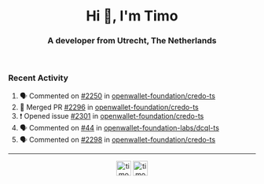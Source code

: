 <h1 align="center">Hi 👋, I'm Timo</h1>
<h3 align="center">A developer from Utrecht, The Netherlands</h3>
<br/>
<!-- https://github.com/rahuldkjain/github-profile-readme-generator --!>

<!--  <p align="left"><img src="https://github-readme-stats.vercel.app/api?username=timoglastra&show_icons=true&count_private=true&" alt="timoglastra" /></p> --!>

<!--
Github language stats
<p align="left"><img src="https://github-readme-stats.vercel.app/api/top-langs/?username=timoglastra&layout=compact" alt="timoglastra" /><p>
-->

<!-- Codestats language stats -->
<!-- <p align="left"><img src="https://codestats-readme.vercel.app/api/top-langs/?username=timoglastra&layout=compact&language_count=12" alt="timoglastra" /><p>    --!>
  
<h3>Recent Activity</h3>

<!--START_SECTION:activity-->
1. 🗣 Commented on [#2250](https://github.com/openwallet-foundation/credo-ts/pull/2250#issuecomment-2911725798) in [openwallet-foundation/credo-ts](https://github.com/openwallet-foundation/credo-ts)
2. 🎉 Merged PR [#2296](https://github.com/openwallet-foundation/credo-ts/pull/2296) in [openwallet-foundation/credo-ts](https://github.com/openwallet-foundation/credo-ts)
3. ❗ Opened issue [#2301](https://github.com/openwallet-foundation/credo-ts/issues/2301) in [openwallet-foundation/credo-ts](https://github.com/openwallet-foundation/credo-ts)
4. 🗣 Commented on [#44](https://github.com/openwallet-foundation-labs/dcql-ts/issues/44#issuecomment-2911284543) in [openwallet-foundation-labs/dcql-ts](https://github.com/openwallet-foundation-labs/dcql-ts)
5. 🗣 Commented on [#2298](https://github.com/openwallet-foundation/credo-ts/issues/2298#issuecomment-2910325494) in [openwallet-foundation/credo-ts](https://github.com/openwallet-foundation/credo-ts)
<!--END_SECTION:activity-->

---

<p align="center">
<a href="https://twitter.com/timoglastra" target="blank"><img align="center" src="https://cdn.jsdelivr.net/npm/simple-icons@3.0.1/icons/twitter.svg" alt="timoglastra" height="30" width="30" /></a>
<a href="https://linkedin.com/in/timoglastra" target="blank"><img align="center" src="https://cdn.jsdelivr.net/npm/simple-icons@3.0.1/icons/linkedin.svg" alt="timoglastra" height="30" width="30" /></a>
</p>



